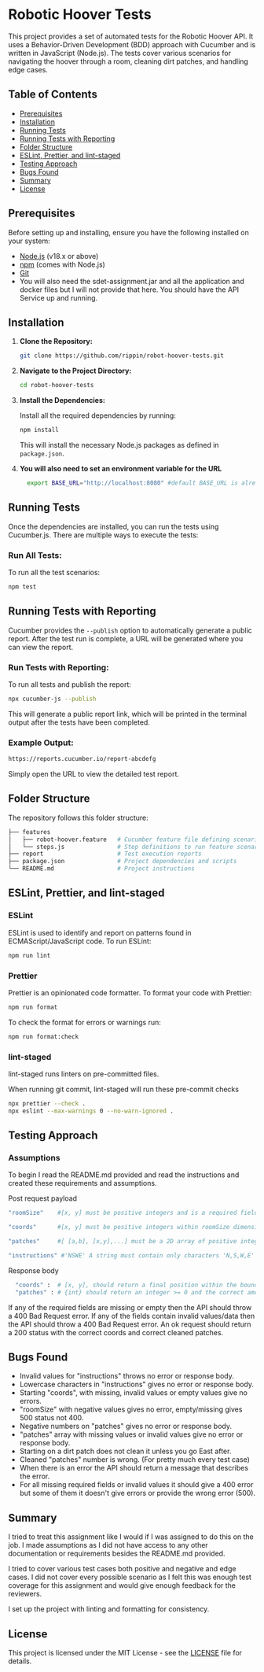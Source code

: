 # Robotic Hoover Tests

This project provides a set of automated tests for the Robotic Hoover API. It uses a Behavior-Driven Development (BDD) approach with Cucumber and is written in JavaScript (Node.js). The tests cover various scenarios for navigating the hoover through a room, cleaning dirt patches, and handling edge cases.

## Table of Contents

- [Prerequisites](#prerequisites)
- [Installation](#installation)
- [Running Tests](#running-tests)
- [Running Tests with Reporting](#running-tests-with-reporting)
- [Folder Structure](#folder-structure)
- [ESLint, Prettier, and lint-staged](#eslint-prettier-and-lint-staged)
- [Testing Approach](#testing-approach)
- [Bugs Found](#bugs-found)
- [Summary](#Summary)
- [License](#license)

## Prerequisites

Before setting up and installing, ensure you have the following installed on your system:

- [Node.js](https://nodejs.org/) (v18.x or above)
- [npm](https://www.npmjs.com/) (comes with Node.js)
- [Git](https://git-scm.com/)
- You will also need the sdet-assignment.jar and all the application and docker files but I will not provide that here. You should have the API Service up and running.

## Installation

1. **Clone the Repository:**

   ```bash
   git clone https://github.com/rippin/robot-hoover-tests.git
   ```

2. **Navigate to the Project Directory:**

   ```bash
   cd robot-hoover-tests
   ```

3. **Install the Dependencies:**

   Install all the required dependencies by running:

   ```bash
   npm install
   ```

   This will install the necessary Node.js packages as defined in `package.json`.

4. **You will also need to set an environment variable for the URL**

   ```bash
     export BASE_URL="http://localhost:8080" #default BASE_URL is already localhost so you don't actually need to set this unless you want to change the URL.
   ```

## Running Tests

Once the dependencies are installed, you can run the tests using Cucumber.js. There are multiple ways to execute the tests:

### Run All Tests:

To run all the test scenarios:

```bash
npm test
```

## Running Tests with Reporting

Cucumber provides the `--publish` option to automatically generate a public report. After the test run is complete, a URL will be generated where you can view the report.

### Run Tests with Reporting:

To run all tests and publish the report:

```bash
npx cucumber-js --publish
```

This will generate a public report link, which will be printed in the terminal output after the tests have been completed.

### Example Output:

```bash
https://reports.cucumber.io/report-abcdefg
```

Simply open the URL to view the detailed test report.

## Folder Structure

The repository follows this folder structure:

```bash
├── features
│   ├── robot-hoover.feature   # Cucumber feature file defining scenarios
│   └── steps.js               # Step definitions to run feature scenarios
├── report                     # Test execution reports
├── package.json               # Project dependencies and scripts
└── README.md                  # Project instructions
```

## ESLint, Prettier, and lint-staged

### ESLint

ESLint is used to identify and report on patterns found in ECMAScript/JavaScript code. To run ESLint:

```bash
npm run lint
```

### Prettier

Prettier is an opinionated code formatter. To format your code with Prettier:

```bash
npm run format
```

To check the format for errors or warnings run:

```bash
npm run format:check
```

### lint-staged

lint-staged runs linters on pre-committed files.

When running git commit, lint-staged will run these pre-commit checks

```bash
npx prettier --check .
npx eslint --max-warnings 0 --no-warn-ignored .
```

## Testing Approach

### Assumptions

To begin I read the README.md provided and read the instructions and created these requirements and assumptions.

Post request payload

```bash
"roomSize"    #[x, y] must be positive integers and is a required field

"coords"      #[x, y] must be positive integers within roomSize dimensions and is a required field

"patches"     #[ [a,b], [x,y],...] must be a 2D array of positive integers within the room dimensions, not a mandatory field (room can be clean)

"instructions" #'NSWE' A string must contain only characters 'N,S,W,E' and is required (could also make a case for making this optional if you just want to clean at starting position)
```

Response body

```bash
  "coords" :  # [x, y], should return a final position within the boundaries and correctly follows the instructions
  "patches" : # {int} should return an integer >= 0 and the correct amount of cleaned patches (can only be cleaned once)
```

If any of the required fields are missing or empty then the API should throw a 400 Bad Request error.
If any of the fields contain invalid values/data then the API should throw a 400 Bad Request error.
An ok request should return a 200 status with the correct coords and correct cleaned patches.

## Bugs Found

- Invalid values for "instructions" throws no error or response body.
- Lowercase characters in "instructions" gives no error or response body.
- Starting "coords", with missing, invalid values or empty values give no errors.
- "roomSize" with negative values gives no error, empty/missing gives 500 status not 400.
- Negative numbers on "patches" gives no error or response body.
- "patches" array with missing values or invalid values give no error or response body.
- Starting on a dirt patch does not clean it unless you go East after.
- Cleaned "patches" number is wrong. (For pretty much every test case)
- When there is an error the API should return a message that describes the error.
- For all missing required fields or invalid values it should give a 400 error but some of them it doesn't give errors or provide the wrong error (500).

## Summary

I tried to treat this assignment like I would if I was assigned to do this on the job. I made assumptions as I did not have access to any other documentation or requirements besides the README.md provided.

I tried to cover various test cases both positive and negative and edge cases. I did not cover every possible scenario as I felt this was enough test coverage for this assignment and would give enough feedback for the reviewers.

I set up the project with linting and formatting for consistency.

## License

This project is licensed under the MIT License - see the [LICENSE](LICENSE) file for details.
